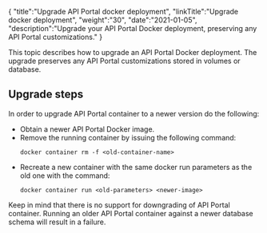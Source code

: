 {
    "title":"Upgrade API Portal docker deployment",
    "linkTitle":"Upgrade docker deployment",
    "weight":"30",
    "date":"2021-01-05",
    "description":"Upgrade your API Portal Docker deployment, preserving any API Portal customizations."
}

This topic describes how to upgrade an API Portal Docker deployment. The upgrade preserves any API Portal customizations stored in volumes or database.

## Upgrade steps

In order to upgrade API Portal container to a newer version do the following:

* Obtain a newer API Portal Docker image.
* Remove the running container by issuing the following command:
  ```
  docker container rm -f <old-container-name>
  ```
* Recreate a new container with the same docker run parameters as the old one with the command:
  ```
  docker container run <old-parameters> <newer-image>
  ```

Keep in mind that there is no support for downgrading of API Portal container. Running an older API Portal container against a newer database schema will result in a failure.
